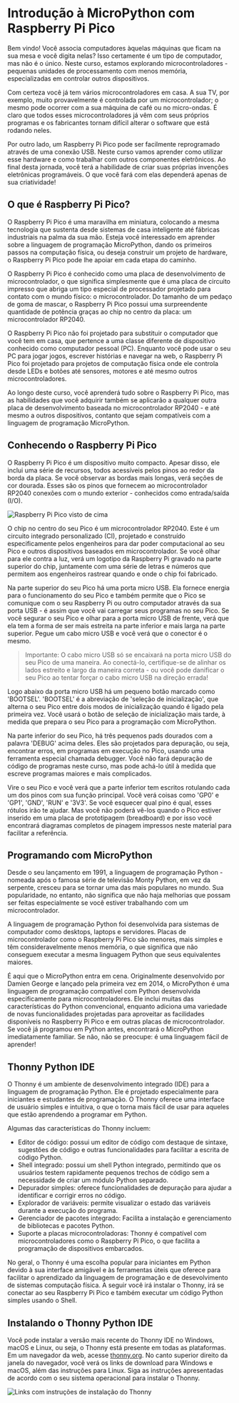 # Introdução à MicroPython com Raspberry Pi Pico

Bem vindo!
Você associa computadores àquelas máquinas que ficam na sua mesa e você digita nelas? Isso certamente é um tipo de computador, mas não é o único. Neste curso, estamos explorando microcontroladores - pequenas unidades de processamento com menos memória, especializadas em controlar outros dispositivos. 

Com certeza você já tem vários microcontroladores em casa. A sua TV, por exemplo, muito provavelmente é controlada por um microcontrolador; o mesmo pode ocorrer com a sua máquina de café ou no micro-ondas. É claro que todos esses microcontroladores já vêm com seus próprios programas e os fabricantes tornam difícil alterar o software que está rodando neles.

Por outro lado, um Raspberry Pi Pico pode ser facilmente reprogramado através de uma conexão USB. Neste curso vamos aprender como utilizar esse hardware e como trabalhar com outros componentes eletrônicos. Ao final desta jornada, você terá a habilidade de criar suas próprias invenções eletrônicas programáveis. O que você fará com elas dependerá apenas de sua criatividade!

## O que é Raspberry Pi Pico?
O Raspberry Pi Pico é uma maravilha em miniatura, colocando a mesma tecnologia que sustenta desde sistemas de casa inteligente até fábricas industriais na palma da sua mão. Esteja você interessado em aprender sobre a linguagem de programação MicroPython, dando os primeiros passos na computação física, ou deseja construir um projeto de hardware, o Raspberry Pi Pico pode lhe apoiar em cada etapa do caminho.

O Raspberry Pi Pico é conhecido como uma placa de desenvolvimento de microcontrolador, o que significa simplesmente que é uma placa de circuito impresso que abriga um tipo especial de processador projetado para contato com o mundo físico: o microcontrolador. Do tamanho de um pedaço de goma de mascar, o Raspberry Pi Pico possui uma surpreendente quantidade de potência graças ao chip no centro da placa: um microcontrolador RP2040.

O Raspberry Pi Pico não foi projetado para substituir o computador que você tem em casa, que pertence a uma classe diferente de dispositivo conhecido como computador pessoal (PC). Enquanto você pode usar o seu PC para jogar jogos, escrever histórias e navegar na web, o Raspberry Pi Pico foi projetado para projetos de computação física onde ele controla desde LEDs e botões até sensores, motores e até mesmo outros microcontroladores. 

Ao longo deste curso, você aprenderá tudo sobre o Raspberry Pi Pico, mas as habilidades que você adquirir também se aplicarão a qualquer outra placa de desenvolvimento baseada no microcontrolador RP2040 - e até mesmo a outros dispositivos, contanto que sejam compatíveis com a linguagem de programação MicroPython.

## Conhecendo o Raspberry Pi Pico
O Raspberry Pi Pico é um dispositivo muito compacto. Apesar disso, ele inclui uma série de recursos, todos acessíveis pelos pinos ao redor da borda da placa. Se você observar as bordas mais longas, verá seções de cor dourada. Esses são os pinos que fornecem ao microcontrolador RP2040 conexões com o mundo exterior - conhecidos como entrada/saída (I/O).

![Raspberry Pi Pico visto de cima](images/pico-top.png "Raspberry Pi Pico visto de cima")

O chip no centro do seu Pico é um microcontrolador RP2040. Este é um circuito integrado personalizado (CI), projetado e construído especificamente pelos engenheiros para dar poder computacional ao seu Pico e outros dispositivos baseados em microcontrolador. Se você olhar para ele contra a luz, verá um logotipo da Raspberry Pi gravado na parte superior do chip, juntamente com uma série de letras e números que permitem aos engenheiros rastrear quando e onde o chip foi fabricado.

Na parte superior do seu Pico há uma porta micro USB. Ela fornece energia para o funcionamento do seu Pico e também permite que o Pico se comunique com o seu Raspberry Pi ou outro computador através da sua porta USB - é assim que você vai carregar seus programas no seu Pico. Se você segurar o seu Pico e olhar para a porta micro USB de frente, verá que ela tem a forma de ser mais estreita na parte inferior e mais larga na parte superior. Pegue um cabo micro USB e você verá que o conector é o mesmo.

> Importante: O cabo micro USB só se encaixará na porta micro USB do seu Pico de uma maneira. Ao conectá-lo, certifique-se de alinhar os lados estreito e largo da maneira correta - ou você pode danificar o seu Pico ao tentar forçar o cabo micro USB na direção errada!

Logo abaixo da porta micro USB há um pequeno botão marcado como 'BOOTSEL'. 'BOOTSEL' é a abreviação de 'seleção de inicialização', que alterna o seu Pico entre dois modos de inicialização quando é ligado pela primeira vez. Você usará o botão de seleção de inicialização mais tarde, à medida que prepara o seu Pico para a programação com MicroPython.

Na parte inferior do seu Pico, há três pequenos pads dourados com a palavra 'DEBUG' acima deles. Eles são projetados para depuração, ou seja, encontrar erros, em programas em execução no Pico, usando uma ferramenta especial chamada debugger. Você não fará depuração de código de programas neste curso, mas pode achá-lo útil à medida que escreve programas maiores e mais complicados.

Vire o seu Pico e você verá que a parte inferior tem escritos rotulando cada um dos pinos com sua função principal. Você verá coisas como 'GP0' e 'GP1', 'GND', 'RUN' e '3V3'. Se você esquecer qual pino é qual, esses rótulos irão te ajudar. Mas você não poderá vê-los quando o Pico estiver inserido em uma placa de prototipagem (breadboard) e por isso você encontrará diagramas completos de pinagem impressos neste material para facilitar a referência.

## Programando com MicroPython
Desde o seu lançamento em 1991, a linguagem de programação Python - nomeada após o famosa série de televisão Monty Python, em vez da serpente, cresceu para se tornar uma das mais populares no mundo. Sua popularidade, no entanto, não significa que não haja melhorias que possam ser feitas especialmente se você estiver trabalhando com um microcontrolador. 

A linguagem de programação Python foi desenvolvida para sistemas de computador como desktops, laptops e servidores. Placas de microcontrolador como o Raspberry Pi Pico são menores, mais simples e têm consideravelmente menos memória, o que significa que não conseguem executar a mesma linguagem Python que seus equivalentes maiores. 

É aqui que o MicroPython entra em cena. Originalmente desenvolvido por Damien George e lançado pela primeira vez em 2014, o MicroPython é uma linguagem de programação compatível com Python desenvolvida especificamente para microcontroladores. Ele inclui muitas das características do Python convencional, enquanto adiciona uma variedade de novas funcionalidades projetadas para aproveitar as facilidades disponíveis no Raspberry Pi Pico e em outras placas de microcontrolador. Se você já programou em Python antes, encontrará o MicroPython imediatamente familiar. Se não, não se preocupe: é uma linguagem fácil de aprender!

## Thonny Python IDE
O Thonny é um ambiente de desenvolvimento integrado (IDE) para a linguagem de programação Python. Ele é projetado especialmente para iniciantes e estudantes de programação. O Thonny oferece uma interface de usuário simples e intuitiva, o que o torna mais fácil de usar para aqueles que estão aprendendo a programar em Python.

Algumas das características do Thonny incluem:
* Editor de código: possui um editor de código com destaque de sintaxe, sugestões de código e outras funcionalidades para facilitar a escrita de código Python.
* Shell integrado: possui um shell Python integrado, permitindo que os usuários testem rapidamente pequenos trechos de código sem a necessidade de criar um módulo Python separado.
* Depurador simples: oferece funcionalidades de depuração para ajudar a identificar e corrigir erros no código.
* Explorador de variáveis: permite visualizar o estado das variáveis durante a execução do programa.
* Gerenciador de pacotes integrado: Facilita a instalação e gerenciamento de bibliotecas e pacotes Python.
* Suporte a placas microcontroladoras: Thonny é compatível com microcontroladores como o Raspberry Pi Pico, o que facilita a programação de dispositivos embarcados.

No geral, o Thonny é uma escolha popular para iniciantes em Python devido à sua interface amigável e às ferramentas úteis que oferece para facilitar o aprendizado da linguagem de programação e de desevolvimento de sistemas computação física.
A seguir você irá instalar o Thonny, irá se conectar ao seu Raspberry Pi Pico e também executar um código Python simples usando o Shell.

## Instalando o Thonny Python IDE
Você pode instalar a versão mais recente do Thonny IDE no Windows, macOS e Linux, ou seja, o Thonny está presente em todas as plataformas. Em um navegador da web, acesse [thonny.org](https://thonny.org/). No canto superior direito da janela do navegador, você verá os links de download para Windows e macOS, além das instruções para Linux. Siga as instruções apresentadas de acordo com o seu sistema operacional para instalar o Thonny.

![Links com instruções de instalação do Thonny](images/links-thonny.png "Links com instruções de instalação do Thonny")



